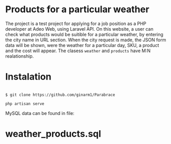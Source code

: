 # Products for a particular weather

The project is a test project for applying for a job position as a PHP developer at Adeo Web, using Laravel API.
On this website, a user can check what products would be suitible for a particular weather, by entering the city name in URL section. When the city request is made, the JSON form data will be shown, were the weather for a particular day, SKU, a product and the cost will appear. The clasess `weather` and `products` have M:N realationship.

# Instalation

```

$ git clone https://github.com/ginarm1/Parabrace

php artisan serve

```

MySQL data can be found in file:
# weather_products.sql
